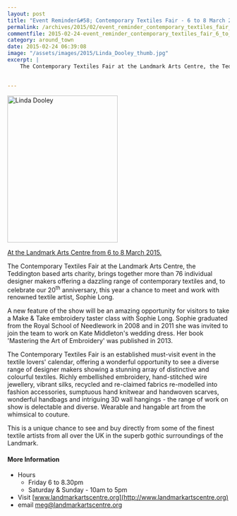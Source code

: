 ```yaml
---
layout: post
title: "Event Reminder&#58; Contemporary Textiles Fair - 6 to 8 March 2015"
permalink: /archives/2015/02/event_reminder_contemporary_textiles_fair_6_to_8_m.html
commentfile: 2015-02-24-event_reminder_contemporary_textiles_fair_6_to_8_m
category: around_town
date: 2015-02-24 06:39:08
image: "/assets/images/2015/Linda_Dooley_thumb.jpg"
excerpt: |
    The Contemporary Textiles Fair at the Landmark Arts Centre, the Teddington based arts charity, brings together more than 76 individual designer makers offering a dazzling range of contemporary textiles and, to celebrate our 20<sup>th</sup> anniversary, this year a chance to meet and work with renowned textile artist, Sophie Long.
    

---
```


<a href="/assets/images/2015/Linda_Dooley.jpg" title="See larger version of - Linda Dooley"><img src="/assets/images/2015/Linda_Dooley_thumb.jpg" width="250" height="333" alt="Linda Dooley" class="photo right" /></a>

[At the Landmark Arts Centre from 6 to 8 March 2015.](/event/fair/200705144892)

The Contemporary Textiles Fair at the Landmark Arts Centre, the Teddington based arts charity, brings together more than 76 individual designer makers offering a dazzling range of contemporary textiles and, to celebrate our 20<sup>th</sup> anniversary, this year a chance to meet and work with renowned textile artist, Sophie Long.

A new feature of the show will be an amazing opportunity for visitors to take a Make & Take embroidery taster class with Sophie Long. Sophie graduated from the Royal School of Needlework in 2008 and in 2011 she was invited to join the team to work on Kate Middleton's wedding dress. Her book 'Mastering the Art of Embroidery' was published in 2013.

The Contemporary Textiles Fair is an established must-visit event in the textile lovers' calendar, offering a wonderful opportunity to see a diverse range of designer makers showing a stunning array of distinctive and colourful textiles. Richly embellished embroidery, hand-stitched wire jewellery, vibrant silks, recycled and re-claimed fabrics re-modelled into fashion accessories, sumptuous hand knitwear and handwoven scarves, wonderful handbags and intriguing 3D wall hangings - the range of work on show is delectable and diverse. Wearable and hangable art from the whimsical to couture.

This is a unique chance to see and buy directly from some of the finest textile artists from all over the UK in the superb gothic surroundings of the Landmark.

#### More Information

-   Hours
    -   Friday 6 to 8.30pm
    -   Saturday & Sunday - 10am to 5pm
-   Visit [www.landmarkartscentre.org](http://www.landmarkartscentre.org)
-   email <meg@landmarkartscentre.org>
